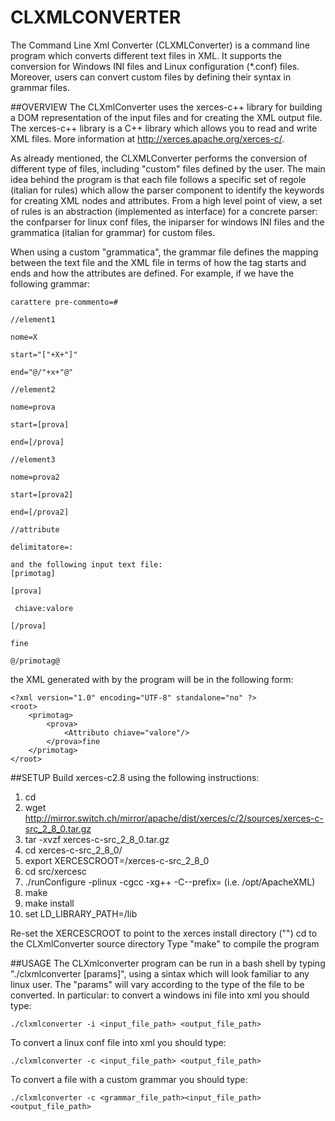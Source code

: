 CLXMLCONVERTER
==============

The Command Line Xml Converter (CLXMLConverter) is a  command line program which converts different text files in XML. It supports the conversion for Windows INI files and Linux configuration (*.conf) files. Moreover, users can convert custom files by defining their syntax in grammar files.

##OVERVIEW
The CLXmlConverter uses the xerces-c++ library for building a DOM representation of the input files and for creating the XML output file. The xerces-c++ library is a C++ library which allows you to read and write XML files. More information at http://xerces.apache.org/xerces-c/.


As already mentioned, the CLXMLConverter performs the conversion of different type of files, including "custom" files defined by the user. The main idea behind the program is that each file follows a specific set of regole (italian for rules) which allow the parser component to identify the keywords for creating XML nodes and attributes.
From a high level point of view, a set of rules is an abstraction (implemented as interface) for a concrete parser: the confparser for linux conf files, the iniparser for windows INI files and the grammatica (italian for grammar) for custom files.

When using a custom "grammatica", the grammar file defines the mapping between the text file and the XML file in terms of how the tag starts and ends and how the attributes are defined.
For example, if we have the following grammar:
```
carattere pre-commento=#

//element1

nome=X

start="["+X+"]"

end="@/"+x+"@"

//element2

nome=prova

start=[prova]

end=[/prova]

//element3

nome=prova2

start=[prova2]

end=[/prova2]

//attribute

delimitatore=:

and the following input text file:
[primotag]

[prova]

 chiave:valore

[/prova]

fine

@/primotag@
```

the XML generated with by the program will be in the following form:
```
<?xml version="1.0" encoding="UTF-8" standalone="no" ?>
<root>
    <primotag>
        <prova>
            <Attributo chiave="valore"/>
        </prova>fine
    </primotag>
</root>
```

##SETUP
Build xerces-c2.8 using the following instructions:

1. cd <directory>
2. wget http://mirror.switch.ch/mirror/apache/dist/xerces/c/2/sources/xerces-c-src_2_8_0.tar.gz
3. tar -xvzf xerces-c-src_2_8_0.tar.gz
4. cd xerces-c-src_2_8_0/
5. export XERCESCROOT=<directory>/xerces-c-src_2_8_0
6. cd src/xercesc
7. ./runConfigure -plinux -cgcc -xg++ -C--prefix=<install-dir> (i.e. /opt/ApacheXML)
8. make
9. make install
10. set LD_LIBRARY_PATH=<destination-dir>/lib


Re-set the XERCESCROOT to point to the xerces install directory ("<install-dir>")
cd to the CLXmlConverter source directory
Type "make" to compile the program

##USAGE
The CLXmlconverter program can be run in a bash shell by typing "./clxmlconverter [params]", using a sintax which will look familiar to any linux user. 
The "params" will vary according to the type of the file to be converted. In particular:
to convert a windows ini file into xml you should type:
```
./clxmlconverter -i <input_file_path> <output_file_path>
```

To convert a linux conf file into xml you should type:
```
./clxmlconverter -c <input_file_path> <output_file_path>
```
        
To convert a file with a custom grammar you should type:
```
./clxmlconverter -c <grammar_file_path><input_file_path> <output_file_path>
```
